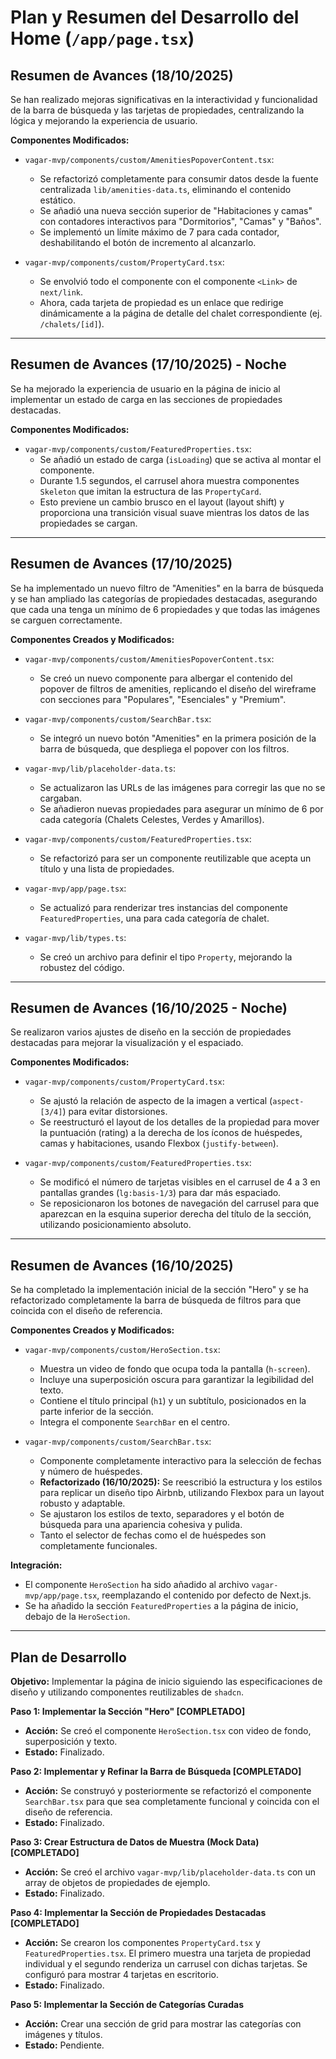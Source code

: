 # Plan y Resumen del Desarrollo del Home (`/app/page.tsx`)

## Resumen de Avances (18/10/2025)

Se han realizado mejoras significativas en la interactividad y funcionalidad de la barra de búsqueda y las tarjetas de propiedades, centralizando la lógica y mejorando la experiencia de usuario.

**Componentes Modificados:**
*   `vagar-mvp/components/custom/AmenitiesPopoverContent.tsx`:
    *   Se refactorizó completamente para consumir datos desde la fuente centralizada `lib/amenities-data.ts`, eliminando el contenido estático.
    *   Se añadió una nueva sección superior de "Habitaciones y camas" con contadores interactivos para "Dormitorios", "Camas" y "Baños".
    *   Se implementó un límite máximo de 7 para cada contador, deshabilitando el botón de incremento al alcanzarlo.

*   `vagar-mvp/components/custom/PropertyCard.tsx`:
    *   Se envolvió todo el componente con el componente `<Link>` de `next/link`.
    *   Ahora, cada tarjeta de propiedad es un enlace que redirige dinámicamente a la página de detalle del chalet correspondiente (ej. `/chalets/[id]`).

---

## Resumen de Avances (17/10/2025) - Noche

Se ha mejorado la experiencia de usuario en la página de inicio al implementar un estado de carga en las secciones de propiedades destacadas.

**Componentes Modificados:**
*   `vagar-mvp/components/custom/FeaturedProperties.tsx`:
    *   Se añadió un estado de carga (`isLoading`) que se activa al montar el componente.
    *   Durante 1.5 segundos, el carrusel ahora muestra componentes `Skeleton` que imitan la estructura de las `PropertyCard`.
    *   Esto previene un cambio brusco en el layout (layout shift) y proporciona una transición visual suave mientras los datos de las propiedades se cargan.

---

## Resumen de Avances (17/10/2025)

Se ha implementado un nuevo filtro de "Amenities" en la barra de búsqueda y se han ampliado las categorías de propiedades destacadas, asegurando que cada una tenga un mínimo de 6 propiedades y que todas las imágenes se carguen correctamente.

**Componentes Creados y Modificados:**
*   `vagar-mvp/components/custom/AmenitiesPopoverContent.tsx`:
    *   Se creó un nuevo componente para albergar el contenido del popover de filtros de amenities, replicando el diseño del wireframe con secciones para "Populares", "Esenciales" y "Premium".

*   `vagar-mvp/components/custom/SearchBar.tsx`:
    *   Se integró un nuevo botón "Amenities" en la primera posición de la barra de búsqueda, que despliega el popover con los filtros.

*   `vagar-mvp/lib/placeholder-data.ts`:
    *   Se actualizaron las URLs de las imágenes para corregir las que no se cargaban.
    *   Se añadieron nuevas propiedades para asegurar un mínimo de 6 por cada categoría (Chalets Celestes, Verdes y Amarillos).

*   `vagar-mvp/components/custom/FeaturedProperties.tsx`:
    *   Se refactorizó para ser un componente reutilizable que acepta un título y una lista de propiedades.

*   `vagar-mvp/app/page.tsx`:
    *   Se actualizó para renderizar tres instancias del componente `FeaturedProperties`, una para cada categoría de chalet.

*   `vagar-mvp/lib/types.ts`:
    *   Se creó un archivo para definir el tipo `Property`, mejorando la robustez del código.

---

## Resumen de Avances (16/10/2025 - Noche)

Se realizaron varios ajustes de diseño en la sección de propiedades destacadas para mejorar la visualización y el espaciado.

**Componentes Modificados:**
*   `vagar-mvp/components/custom/PropertyCard.tsx`:
    *   Se ajustó la relación de aspecto de la imagen a vertical (`aspect-[3/4]`) para evitar distorsiones.
    *   Se reestructuró el layout de los detalles de la propiedad para mover la puntuación (rating) a la derecha de los íconos de huéspedes, camas y habitaciones, usando Flexbox (`justify-between`).

*   `vagar-mvp/components/custom/FeaturedProperties.tsx`:
    *   Se modificó el número de tarjetas visibles en el carrusel de 4 a 3 en pantallas grandes (`lg:basis-1/3`) para dar más espaciado.
    *   Se reposicionaron los botones de navegación del carrusel para que aparezcan en la esquina superior derecha del título de la sección, utilizando posicionamiento absoluto.

---

## Resumen de Avances (16/10/2025)

Se ha completado la implementación inicial de la sección "Hero" y se ha refactorizado completamente la barra de búsqueda de filtros para que coincida con el diseño de referencia.

**Componentes Creados y Modificados:**
*   `vagar-mvp/components/custom/HeroSection.tsx`:
    *   Muestra un video de fondo que ocupa toda la pantalla (`h-screen`).
    *   Incluye una superposición oscura para garantizar la legibilidad del texto.
    *   Contiene el título principal (`h1`) y un subtítulo, posicionados en la parte inferior de la sección.
    *   Integra el componente `SearchBar` en el centro.

*   `vagar-mvp/components/custom/SearchBar.tsx`:
    *   Componente completamente interactivo para la selección de fechas y número de huéspedes.
    *   **Refactorizado (16/10/2025):** Se reescribió la estructura y los estilos para replicar un diseño tipo Airbnb, utilizando Flexbox para un layout robusto y adaptable.
    *   Se ajustaron los estilos de texto, separadores y el botón de búsqueda para una apariencia cohesiva y pulida.
    *   Tanto el selector de fechas como el de huéspedes son completamente funcionales.

**Integración:**
*   El componente `HeroSection` ha sido añadido al archivo `vagar-mvp/app/page.tsx`, reemplazando el contenido por defecto de Next.js.
*   Se ha añadido la sección `FeaturedProperties` a la página de inicio, debajo de la `HeroSection`.

---

## Plan de Desarrollo

**Objetivo:** Implementar la página de inicio siguiendo las especificaciones de diseño y utilizando componentes reutilizables de `shadcn`.

**Paso 1: Implementar la Sección "Hero" [COMPLETADO]**
*   **Acción:** Se creó el componente `HeroSection.tsx` con video de fondo, superposición y texto.
*   **Estado:** Finalizado.

**Paso 2: Implementar y Refinar la Barra de Búsqueda [COMPLETADO]**
*   **Acción:** Se construyó y posteriormente se refactorizó el componente `SearchBar.tsx` para que sea completamente funcional y coincida con el diseño de referencia.
*   **Estado:** Finalizado.

**Paso 3: Crear Estructura de Datos de Muestra (Mock Data) [COMPLETADO]**
*   **Acción:** Se creó el archivo `vagar-mvp/lib/placeholder-data.ts` con un array de objetos de propiedades de ejemplo.
*   **Estado:** Finalizado.

**Paso 4: Implementar la Sección de Propiedades Destacadas [COMPLETADO]**
*   **Acción:** Se crearon los componentes `PropertyCard.tsx` y `FeaturedProperties.tsx`. El primero muestra una tarjeta de propiedad individual y el segundo renderiza un carrusel con dichas tarjetas. Se configuró para mostrar 4 tarjetas en escritorio.
*   **Estado:** Finalizado.

**Paso 5: Implementar la Sección de Categorías Curadas**
*   **Acción:** Crear una sección de grid para mostrar las categorías con imágenes y títulos.
*   **Estado:** Pendiente.
